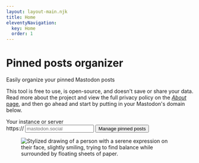 ```yaml
---
layout: layout-main.njk
title: Home
eleventyNavigation:
  key: Home
  order: 1
---
```


<div class="row">
  <div class="col-12 col-md-6">
    <h1>Pinned posts organizer</h1>
    <p class="lead">
      Easily organize your pinned Mastodon posts
    </p>
    <p>
      This tool is free to use, is open-source, and doesn't save or share your data. Read more about the project and view the full privacy policy on the <a href="/about/"><em>About</em> page</a>, and then go ahead and start by putting in your Mastodon's domain below.
    </p>
    <form id="sign-in-form" class="mb-5 mt-5">
      <label for="fediverse-server" class="d-block form-label text-start fw-bold">Your instance or server</label>
      <div class="input-group my-3">
        <span class="input-group-text">https://</span>
        <input required="" id="fediverse-server" type="text" class="form-control" placeholder="mastodon.social">
        <button class="btn btn-outline-secondary" type="submit" id="sign-in">Manage pinned posts</button>
      </div>
    </form>
  </div>
  <div class="col-12 col-md-6">
    <figure class="px-5 mt-2">
      <img alt="Stylized drawing of a person with a serene expression on their face, slightly smiling, trying to find balance while surrounded by floating sheets of paper." title="Balance!" src="/assets/opendoodles/clumsy.svg" class="w-100">
    </figure>
  </div>
</div>

